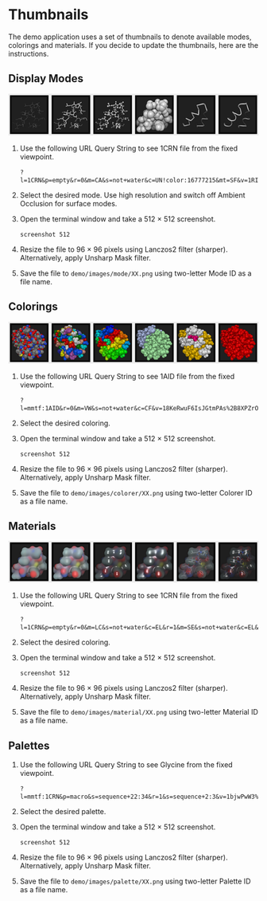# Thumbnails

The demo application uses a set of thumbnails to denote available modes, colorings and materials.
If you decide to update the thumbnails, here are the instructions.

## Display Modes

![Different Display Modes of 1CRN](Thumbnails_Modes.png)

 1. Use the following URL Query String to see 1CRN file from the fixed viewpoint. 

        ?l=1CRN&p=empty&r=0&m=CA&s=not+water&c=UN!color:16777215&mt=SF&v=1RItUwIGVn8D2KNy/pgq3Pe3rBr9ylu8/IBn2vw==&fogFarFactor=0.6&fogNearFactor=0&axes=false&fxaa=false&ao=true&debug.ssaoKernelRadius=0.9&debug.ssaoFactor=1

 2. Select the desired mode. Use high resolution and switch off Ambient Occlusion for surface modes.
 3. Open the terminal window and take a 512 &times; 512 screenshot.
 
        screenshot 512

 4. Resize the file to 96 &times; 96 pixels using Lanczos2 filter (sharper).
    Alternatively, apply Unsharp Mask filter.
    
 5. Save the file to `demo/images/mode/XX.png` using two-letter Mode ID as a file name.

## Colorings

![Different Colorings of 1AID](Thumbnails_Colorers.png)


 1. Use the following URL Query String to see 1AID file from the fixed viewpoint. 

        ?l=mmtf:1AID&r=0&m=VW&s=not+water&c=CF&v=18KeRwuF6IsJGtmPAs%2B8XPZrOGD9xy0I/ku/APQ==&fogFarFactor=0.4&fogNearFactor=0&axes=false&fxaa=false&ao=true

 2. Select the desired coloring.
 3. Open the terminal window and take a 512 &times; 512 screenshot.
 
        screenshot 512

 4. Resize the file to 96 &times; 96 pixels using Lanczos2 filter (sharper).
    Alternatively, apply Unsharp Mask filter.
    
 5. Save the file to `demo/images/colorer/XX.png` using two-letter Colorer ID as a file name.

## Materials

![Different Materials for 1CRN](Thumbnails_Materials.png)


 1. Use the following URL Query String to see 1CRN file from the fixed viewpoint. 

        ?l=1CRN&p=empty&r=0&m=LC&s=not+water&c=EL&r=1&m=SE&s=not+water&c=EL&mt=SF&v=1RItUwIGVn8D2KNy/pgq3Pe3rBr9ylu8/IBn2vw==&fogFarFactor=0.6&fogNearFactor=0&resolution=high&axes=false&fxaa=false&ao=false&debug.ssaoKernelRadius=0.9&debug.ssaoFactor=1

 2. Select the desired coloring.
 3. Open the terminal window and take a 512 &times; 512 screenshot.
 
        screenshot 512

 4. Resize the file to 96 &times; 96 pixels using Lanczos2 filter (sharper).
    Alternatively, apply Unsharp Mask filter.
    
 5. Save the file to `demo/images/material/XX.png` using two-letter Material ID as a file name.

## Palettes

 1. Use the following URL Query String to see Glycine from the fixed viewpoint. 

        ?l=mmtf:1CRN&p=macro&s=sequence+22:34&r=1&s=sequence+2:3&v=1bjwPwW3%2BQsFuFMbA1kUQPpO4Wj8/v1K/zsjhPg%3D%3D&bg.color=0xCCCCCC&axes=false&fog=false


 2. Select the desired palette.
 3. Open the terminal window and take a 512 &times; 512 screenshot.
 
        screenshot 512

 4. Resize the file to 96 &times; 96 pixels using Lanczos2 filter (sharper).
    Alternatively, apply Unsharp Mask filter.
    
 5. Save the file to `demo/images/palette/XX.png` using two-letter Palette ID as a file name.
